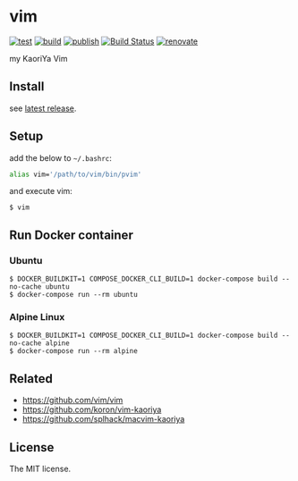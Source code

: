 # vim

[![test](https://github.com/sasaplus1/vim/workflows/test/badge.svg)](https://github.com/sasaplus1/vim/actions?query=workflow%3Atest)
[![build](https://github.com/sasaplus1/vim/workflows/build/badge.svg)](https://github.com/sasaplus1/vim/actions?query=workflow%3Abuild)
[![publish](https://github.com/sasaplus1/vim/workflows/publish/badge.svg)](https://github.com/sasaplus1/vim/actions?query=workflow%3Apublish)
[![Build Status](https://travis-ci.com/sasaplus1/vim.svg?branch=master)](https://travis-ci.com/sasaplus1/vim)
[![renovate](https://badges.renovateapi.com/github/sasaplus1/vim)](https://renovatebot.com)

my KaoriYa Vim

## Install

see [latest release](https://github.com/sasaplus1/vim/releases/latest).

## Setup

add the below to `~/.bashrc`:

```sh
alias vim='/path/to/vim/bin/pvim'
```

and execute vim:

```console
$ vim
```

## Run Docker container

### Ubuntu

```console
$ DOCKER_BUILDKIT=1 COMPOSE_DOCKER_CLI_BUILD=1 docker-compose build --no-cache ubuntu
$ docker-compose run --rm ubuntu
```

### Alpine Linux

```console
$ DOCKER_BUILDKIT=1 COMPOSE_DOCKER_CLI_BUILD=1 docker-compose build --no-cache alpine
$ docker-compose run --rm alpine
```

## Related

- https://github.com/vim/vim
- https://github.com/koron/vim-kaoriya
- https://github.com/splhack/macvim-kaoriya

## License

The MIT license.
